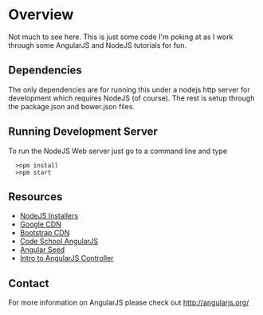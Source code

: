 Overview
========

Not much to see here. This is just some code I'm poking at as I work through some AngularJS and NodeJS tutorials for fun.

Dependencies
------------

The only dependencies are for running this under a nodejs http server for development which requires NodeJS (of course). The rest is setup through the package.json and bower.json files.

Running Development Server
--------------------------

To run the NodeJS Web server just go to a command line and type

```
  >npm install
  >npm start
```

Resources
---------

-	[NodeJS Installers](https://nodejs.org/download/)
-	[Google CDN](https://developers.google.com/speed/libraries/)
-	[Bootstrap CDN](http://getbootstrap.com/getting-started/)
-	[Code School AngularJS](http://campus.codeschool.com/courses/shaping-up-with-angular-js)
- [Angular Seed](https://github.com/angular/angular-seed)
- [Intro to AngularJS Controller](http://g00glen00b.be/introduction-angularjs-controller/)

Contact
-------

For more information on AngularJS please check out http://angularjs.org/

[git]: http://git-scm.com/
[bower]: http://bower.io
[npm]: https://www.npmjs.org/
[node]: http://nodejs.org
[protractor]: https://github.com/angular/protractor
[jasmine]: http://jasmine.github.io
[karma]: http://karma-runner.github.io
[travis]: https://travis-ci.org/
[http-server]: https://github.com/nodeapps/http-server
